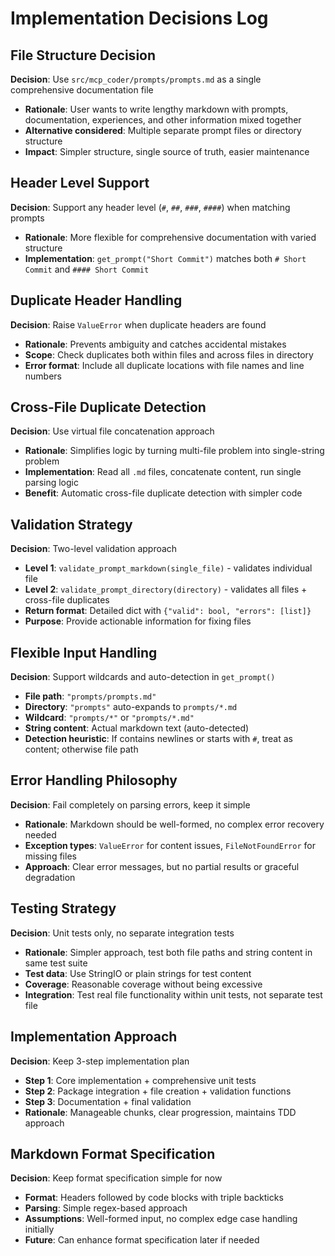 # Implementation Decisions Log

## File Structure Decision
**Decision**: Use `src/mcp_coder/prompts/prompts.md` as a single comprehensive documentation file
- **Rationale**: User wants to write lengthy markdown with prompts, documentation, experiences, and other information mixed together
- **Alternative considered**: Multiple separate prompt files or directory structure
- **Impact**: Simpler structure, single source of truth, easier maintenance

## Header Level Support
**Decision**: Support any header level (`#`, `##`, `###`, `####`) when matching prompts
- **Rationale**: More flexible for comprehensive documentation with varied structure
- **Implementation**: `get_prompt("Short Commit")` matches both `# Short Commit` and `#### Short Commit`

## Duplicate Header Handling
**Decision**: Raise `ValueError` when duplicate headers are found
- **Rationale**: Prevents ambiguity and catches accidental mistakes
- **Scope**: Check duplicates both within files and across files in directory
- **Error format**: Include all duplicate locations with file names and line numbers

## Cross-File Duplicate Detection
**Decision**: Use virtual file concatenation approach
- **Rationale**: Simplifies logic by turning multi-file problem into single-string problem
- **Implementation**: Read all `.md` files, concatenate content, run single parsing logic
- **Benefit**: Automatic cross-file duplicate detection with simpler code

## Validation Strategy
**Decision**: Two-level validation approach
- **Level 1**: `validate_prompt_markdown(single_file)` - validates individual file
- **Level 2**: `validate_prompt_directory(directory)` - validates all files + cross-file duplicates
- **Return format**: Detailed dict with `{"valid": bool, "errors": [list]}`
- **Purpose**: Provide actionable information for fixing files

## Flexible Input Handling
**Decision**: Support wildcards and auto-detection in `get_prompt()`
- **File path**: `"prompts/prompts.md"`
- **Directory**: `"prompts"` auto-expands to `prompts/*.md`
- **Wildcard**: `"prompts/*"` or `"prompts/*.md"`
- **String content**: Actual markdown text (auto-detected)
- **Detection heuristic**: If contains newlines or starts with `#`, treat as content; otherwise file path

## Error Handling Philosophy
**Decision**: Fail completely on parsing errors, keep it simple
- **Rationale**: Markdown should be well-formed, no complex error recovery needed
- **Exception types**: `ValueError` for content issues, `FileNotFoundError` for missing files
- **Approach**: Clear error messages, but no partial results or graceful degradation

## Testing Strategy
**Decision**: Unit tests only, no separate integration tests
- **Rationale**: Simpler approach, test both file paths and string content in same test suite
- **Test data**: Use StringIO or plain strings for test content
- **Coverage**: Reasonable coverage without being excessive
- **Integration**: Test real file functionality within unit tests, not separate test file

## Implementation Approach
**Decision**: Keep 3-step implementation plan
- **Step 1**: Core implementation + comprehensive unit tests
- **Step 2**: Package integration + file creation + validation functions
- **Step 3**: Documentation + final validation
- **Rationale**: Manageable chunks, clear progression, maintains TDD approach

## Markdown Format Specification
**Decision**: Keep format specification simple for now
- **Format**: Headers followed by code blocks with triple backticks
- **Parsing**: Simple regex-based approach
- **Assumptions**: Well-formed input, no complex edge case handling initially
- **Future**: Can enhance format specification later if needed
